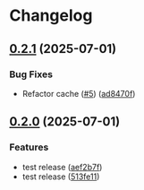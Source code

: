 # Changelog

## [0.2.1](https://github.com/open-ews/baan/compare/v0.2.0...v0.2.1) (2025-07-01)


### Bug Fixes

* Refactor cache ([#5](https://github.com/open-ews/baan/issues/5)) ([ad8470f](https://github.com/open-ews/baan/commit/ad8470f5afbece39d42b791c574d44658171a41c))

## [0.2.0](https://github.com/open-ews/baan/compare/v0.1.0...v0.2.0) (2025-07-01)


### Features

* test release ([aef2b7f](https://github.com/open-ews/baan/commit/aef2b7fff55b5f0db829c94902fe0e865026df75))
* test release ([513fe11](https://github.com/open-ews/baan/commit/513fe1159fda1397cb1201e4a745c613cb7d8cb3))
